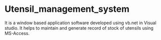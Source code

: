 # Utensil_management_system
It is a window based application software developed using vb.net in Visual studio. It helps to maintain and generate record of stock of utensils using MS-Access.
